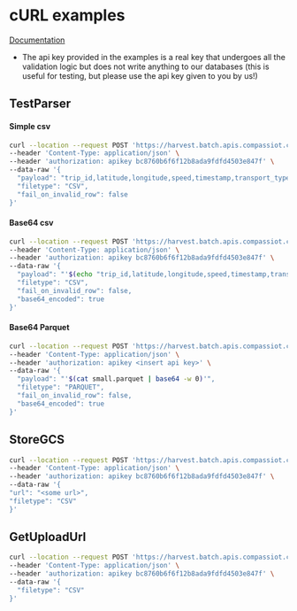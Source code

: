 # cURL examples


[Documentation](https://storage.googleapis.com/compass-public-docs/harvestbatch/3.0.0/api.html)
- The api key provided in the examples is a real key that undergoes all the validation logic but does not write anything to our databases (this is useful for testing, but please use the api key given to you by us!)

## TestParser
#### Simple csv
```bash
curl --location --request POST 'https://harvest.batch.apis.compassiot.cloud/twirp/twirp.harvestbatch.BatchHarvestService/TestParser' \
--header 'Content-Type: application/json' \
--header 'authorization: apikey bc8760b6f6f12b8ada9fdfd4503e847f' \
--data-raw '{
  "payload": "trip_id,latitude,longitude,speed,timestamp,transport_type,vehicle_type,xacceleration,yacceleration,roll,custom_attr\na,-33,151,60,2021-09-28T04:45:32+00:00,1,2,0.1,-0.1,1,something\nb,-33.1,151.1,51,2021-09-29T04:45:32+00:00,1,2,0.2,-0.3,-1,cool",
  "filetype": "CSV",
  "fail_on_invalid_row": false
}'
```
#### Base64 csv
```bash
curl --location --request POST 'https://harvest.batch.apis.compassiot.cloud/twirp/twirp.harvestbatch.BatchHarvestService/TestParser' \
--header 'Content-Type: application/json' \
--header 'authorization: apikey bc8760b6f6f12b8ada9fdfd4503e847f' \
--data-raw '{
  "payload": "'$(echo "trip_id,latitude,longitude,speed,timestamp,transport_type,vehicle_type,xacceleration,yacceleration,roll,custom_attr\na,-33,151,60,2021-09-28T04:45:32+00:00,1,2,0.1,-0.1,1,something\nb,-33.1,151.1,51,2021-09-29T04:45:32+00:00,1,2,0.2,-0.3,-1,cool" | base64 -w 0)'",
  "filetype": "CSV",
  "fail_on_invalid_row": false,
  "base64_encoded": true
}'
```
#### Base64 Parquet
```bash
curl --location --request POST 'https://harvest.batch.apis.compassiot.cloud/twirp/twirp.harvestbatch.BatchHarvestService/TestParser' \
--header 'Content-Type: application/json' \
--header 'authorization: apikey <insert api key>' \
--data-raw '{
  "payload": "'$(cat small.parquet | base64 -w 0)'",
  "filetype": "PARQUET",
  "fail_on_invalid_row": false,
  "base64_encoded": true
}'
```

## StoreGCS
```bash
curl --location --request POST 'https://harvest.batch.apis.compassiot.cloud/twirp/twirp.harvestbatch.BatchHarvestService/StoreGCS' \
--header 'Content-Type: application/json' \
--header 'authorization: apikey bc8760b6f6f12b8ada9fdfd4503e847f' \
--data-raw '{
"url": "<some url>",
"filetype": "CSV"
}'
```

## GetUploadUrl
```bash
curl --location --request POST 'https://harvest.batch.apis.compassiot.cloud/twirp/twirp.harvestbatch.BatchHarvestService/GetUploadUrl' \
--header 'Content-Type: application/json' \
--header 'authorization: apikey bc8760b6f6f12b8ada9fdfd4503e847f' \
--data-raw '{
  "filetype": "CSV"
}'
```